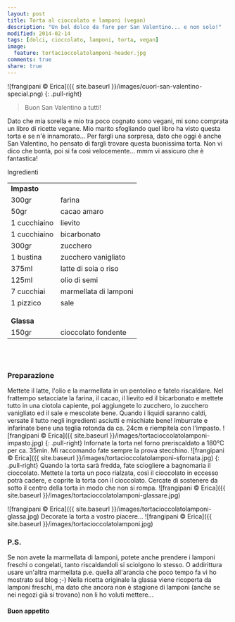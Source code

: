 ```yaml
---
layout: post
title: Torta al cioccolato e lamponi (vegan)
description: "Un bel dolce da fare per San Valentino... e non solo!"
modified: 2014-02-14
tags: [dolci, cioccolato, lamponi, torta, vegan]
image:
  feature: tortacioccolatolamponi-header.jpg
comments: true
share: true
---
```


![frangipani © Erica]({{ site.baseurl }}/images/cuori-san-valentino-special.png)
{: .pull-right}

> Buon San Valentino a tutti!

Dato che mia sorella e mio tra poco cognato sono vegani, mi sono comprata un libro di ricette vegane. Mio marito sfogliando quel libro ha visto questa torta e se n'è innamorato... Per fargli una sorpresa, dato che oggi è anche San Valentino, ho pensato di fargli trovare questa buonissima torta. Non vi dico che bontà, poi si fa così velocemente... mmm vi assicuro che è fantastica!


<div class="ingredients">
  <div class="ingredients-title">Ingredienti</div>
  <table>
    <tbody>
      <tr>
        <td colspan="2"><b>Impasto</b></td>
      </tr>
      <tr>
        <td>300gr</td>
        <td>farina</td>
      </tr>
      <tr>
        <td>50gr</td>
        <td>cacao amaro</td>
      </tr>
      <tr>
        <td>1 cucchiaino</td>
        <td>lievito</td>
      </tr>
      <tr>
        <td>1 cucchiaino</td>
        <td>bicarbonato</td>
      </tr>
      <tr>
      	<td>300gr</td>
        <td>zucchero</td>
      </tr>
      <tr>
        <td>1 bustina</td>
        <td>zucchero vanigliato</td>
      </tr>
      <tr>
        <td>375ml</td>
        <td>latte di soia o riso</td>
      </tr>
      <tr>
        <td>125ml</td>
        <td>olio di semi</td>
      </tr>
      <tr>
        <td>7 cucchiai</td>
        <td>marmellata di lamponi</td>
      </tr>
      <tr>
        <td>1 pizzico</td>
        <td>sale</td>
      </tr>
      <tr style="height: 15px;"></tr>
      <tr>          
        <td colspan="2"><b>Glassa</b></td>
      </tr>
      <tr>
        <td>150gr</td>
        <td>cioccolato fondente</td>        
      </tr>
    </tbody>
  </table>
  <br></br>
</div>


<h3>
	<font color="grey">
		<i class="icon-cogs"></i>
	</font> Preparazione
</h3>

Mettete il latte, l'olio e la marmellata in un pentolino e fatelo riscaldare. Nel frattempo setacciate la farina, il cacao, il lievito ed il bicarbonato e mettete tutto in una ciotola capiente, poi aggiungete lo zucchero, lo zucchero vanigliato ed il sale e mescolate bene. Quando i liquidi saranno caldi, versate il tutto negli ingredienti asciutti e mischiate bene!
Imburrate e infarinate bene una teglia rotonda da ca. 24cm e riempitela con l'impasto. 
![frangipani © Erica]({{ site.baseurl }}/images/tortacioccolatolamponi-impasto.jpg)
{: .pull-right}
Infornate la torta nel forno preriscaldato a 180°C per ca. 35min. Mi raccomando fate sempre la prova stecchino.
![frangipani © Erica]({{ site.baseurl }}/images/tortacioccolatolamponi-sfornata.jpg)
{: .pull-right}
Quando la torta sarà fredda, fate sciogliere a bagnomaria il cioccolato. Mettete la torta un poco rialzata, così il cioccolato in eccesso potrà cadere, e coprite la torta con il cioccolato. Cercate di sostenere da sotto il centro della torta in modo che non si rompa.
![frangipani © Erica]({{ site.baseurl }}/images/tortacioccolatolamponi-glassare.jpg)

![frangipani © Erica]({{ site.baseurl }}/images/tortacioccolatolamponi-glassa.jpg)
Decorate la torta a vostro piacere...
![frangipani © Erica]({{ site.baseurl }}/images/tortacioccolatolamponi.jpg)

<h3>
  <font color="#FFCC00">
    <i class="icon-lightbulb"></i>
  </font> P.S.
</h3>

Se non avete la marmellata di lamponi, potete anche prendere i lamponi freschi o congelati, tanto riscaldandoli si sciolgono lo stesso. O addirittura usare un'altra marmellata p.e. quella all'arancia che poco tempo fa vi ho mostrato sul blog ;-) Nella ricetta originale la glassa viene ricoperta da lamponi freschi, ma dato che ancora non è stagione di lamponi (anche se nei negozi già si trovano) non li ho voluti mettere...

<h4>Buon appetito
  <font color="red">
    <i class="icon-smile"></i>
  </font>
</h4>